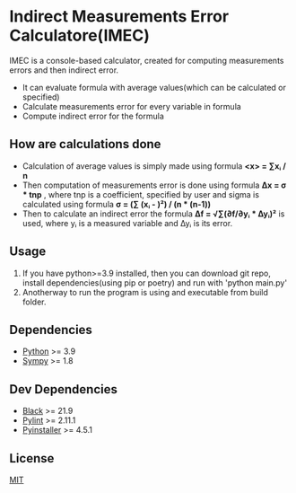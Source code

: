 # Indirect Measurements Error Calculatore(IMEC)

IMEC is a console-based calculator, created for computing measurements errors and then indirect error.

- It can evaluate formula with average values(which can be calculated or specified)
- Calculate measurements error for every variable in formula
- Compute indirect error for the formula

## How are calculations done

- Calculation of average values is simply made using formula **\<x> = ∑xᵢ / n**
- Then computation of measurements error is done using formula **∆x = σ \* tnp** , where tnp is a coefficient, specified by user and sigma is calculated using formula **σ = (∑ (xᵢ - <x>)²) / (n \* (n-1))**
- Then to calculate an indirect error the formula **∆f = √∑(∂f/∂yᵢ \* ∆yᵢ)²** is used, where yᵢ is a measured variable and ∆yᵢ is its error.

## Usage

1. If you have python>=3.9 installed, then you can download git repo, install dependencies(using pip or poetry) and run with 'python main.py'
2. Anotherway to run the program is using and executable from build folder.

## Dependencies

- [Python] >= 3.9
- [Sympy] >= 1.8

## Dev Dependencies

- [Black] >= 21.9
- [Pylint] >= 2.11.1
- [Pyinstaller] >= 4.5.1

## License

[MIT]

[//]: #
[mit]: https://github.com/sxccxs/IMEC/blob/main/LICENSE
[python]: https://www.python.org/
[sympy]: https://www.sympy.org
[black]: https://github.com/psf/black
[pylint]: https://pylint.org/
[pyinstaller]: https://www.pyinstaller.org/
